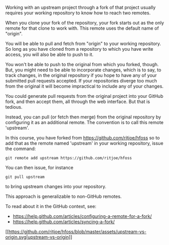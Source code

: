 
Working with an upstream project through a fork of that project usually
requires your working repository to know how to reach two remotes.

When you clone your fork of the repository, your fork starts out as the only
remote for that clone to work with. This remote uses the default name of
"origin". 

You will be able to pull and fetch from "origin" to your working repository.
So long as you have cloned from a repository to which you have write access,
you will also be able to push to it.

You won't be able to push to the original from which you forked, though.
But, you might need to be able to incorporate changes, which is to say, to
track changes, in the original repository if you hope to have any of your
submitted pull requests accepted. If your repositories diverge too much from
the original it will become impractical to include any of your changes.

You could generate pull requests from the original project into your GitHub
fork, and then accept them, all through the web interface. But that is
tedious.

Instead, you can pull (or fetch then merge) from the original repository by
configuring it as an additional remote. The convention is to call this
remote 'upstream'. 

In this course, you have forked from https://github.com/ritjoe/hfoss so to
add that as the remote named 'upstream' in your working repository, issue
the command:

    git remote add upstream https://github.com/ritjoe/hfoss

You can then issue, for instance

    git pull upstream

to bring upstream changes into your repository. 

This approach is generalizable to non-GitHub remotes.

To read about it in the GitHub context, see:

  * https://help.github.com/articles/configuring-a-remote-for-a-fork/
  * https://help.github.com/articles/syncing-a-fork/


[[https://github.com/ritjoe/hfoss/blob/master/assets/upstream-vs-origin.svg|upstream-vs-origin]]

